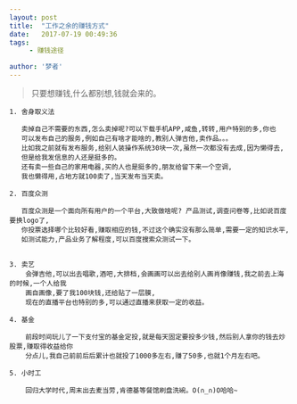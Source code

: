 ```yaml
---
layout: post
title:  "工作之余的赚钱方式"
date:   2017-07-19 00:49:36
tags:
     - 赚钱途径

author: '梦者'
---
```


>  只要想赚钱,什么都别想,钱就会来的。

    1. 舍身取义法

       卖掉自己不需要的东西,怎么卖掉呢?可以下载手机APP,咸鱼,转转,用户特别的多,你也
       可以发布自己的服务,例如自己有啥才能啥的,教别人弹吉他,卖作品。。。
       比如我之前就有发布服务,给别人装操作系统30块一次,虽然一次都没有去成,因为懒得去,
       但是给我发信息的人还是挺多的。
       还有卖一些自己的家用电器,买的人也是挺多的,朋友给留下来一个空调,
       我也懒得用,占地方就100卖了,当天发布当天卖。

    2. 百度众测

       百度众测是一个面向所有用户的一个平台,大致做啥呢? 产品测试,调查问卷等,比如说百度要换logo了,
       你投票选择哪个比较好看,赚取相应的钱,不过这个确实没有那么简单,需要一定的知识水平,
       如测试能力,产品业务了解程度,可以百度搜索众测试一下。


    3. 卖艺
        会弹吉他,可以出去唱歌,酒吧,大排档,会画画可以出去给别人画肖像赚钱,我之前去上海的时候,一个人给我
        画自画像,要了我100块钱,还给贴了一层膜,
        现在的直播平台也特别的多,可以通过直播来获取一定的收益。

    4. 基金

        前段时间玩儿了一下支付宝的基金定投,就是每天固定要投多少钱,然后别人拿你的钱去炒股票,赚取得收益给你
        分点儿,我自己前前后后累计也就投了1000多左右,赚了50多,也就1个月左右吧。

    5. 小时工

        回归大学时代,周末出去麦当劳,肯德基等餐馆刷盘洗碗。O(∩_∩)O哈哈~






